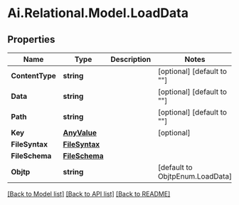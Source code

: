 
# Ai.Relational.Model.LoadData

## Properties

Name | Type | Description | Notes
------------ | ------------- | ------------- | -------------
**ContentType** | **string** |  | [optional] [default to ""]
**Data** | **string** |  | [optional] [default to ""]
**Path** | **string** |  | [optional] [default to ""]
**Key** | [**AnyValue**](AnyValue.md) |  | [optional] 
**FileSyntax** | [**FileSyntax**](FileSyntax.md) |  | 
**FileSchema** | [**FileSchema**](FileSchema.md) |  | 
**Objtp** | **string** |  | [default to ObjtpEnum.LoadData]

[[Back to Model list]](../README.md#documentation-for-models)
[[Back to API list]](../README.md#documentation-for-api-endpoints)
[[Back to README]](../README.md)

